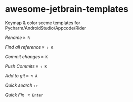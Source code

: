 # awesome-jetbrain-templates
Keymap &amp; color sceme templates for Pycharm/AndroidStudio/Appcode/Rider


*Rename*
`⌘ R`

*Find all reference*
`⌘ ⇧ R`

*Commit changes*
`⌘ K`

*Push Commits*
`⌘ ⇧ K`

*Add to git*
`⌘ ⌥ A`

*Quick search*
`⇧⇧`

*Quick Fix*
` ⌥ Enter`
